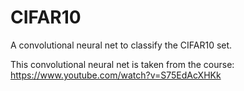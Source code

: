 # CIFAR10
A convolutional neural net to classify the CIFAR10 set.

This convolutional neural net is taken from the course:
https://www.youtube.com/watch?v=S75EdAcXHKk


